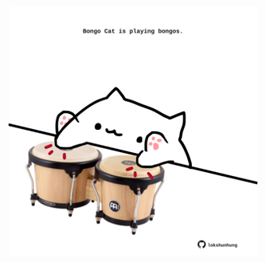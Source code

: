 <!-- built at 19/06/2022, 02:45:17 UTC -->
<p align="center">
  <img width="500" height="500" src="./ReadmeImage.svg">
</p>
